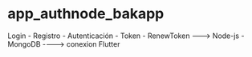 # app_authnode_bakapp

Login - Registro - Autenticación - Token - RenewToken ---> Node-js - MongoDB ----> conexion Flutter
